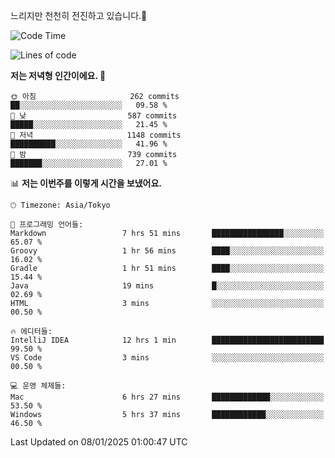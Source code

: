 느리지만 천천히 전진하고 있습니다.🐢

<!--START_SECTION:waka-->
![Code Time](http://img.shields.io/badge/Code%20Time-1%2C512%20hrs%2017%20mins-blue)

![Lines of code](https://img.shields.io/badge/%EC%A0%80%EB%8A%94%20%EC%97%AC%ED%83%9C%EA%B9%8C%EC%A7%80%20-919.0%20thousand%20%EC%A4%84%EC%9D%98%20%EC%BD%94%EB%93%9C%EB%A5%BC%20%EC%9E%91%EC%84%B1%ED%96%88%EC%96%B4%EC%9A%94.-blue)

**저는 저녁형 인간이에요. 🦉** 

```text
🌞 아침                     262 commits         ██░░░░░░░░░░░░░░░░░░░░░░░   09.58 % 
🌆 낮　                     587 commits         █████░░░░░░░░░░░░░░░░░░░░   21.45 % 
🌃 저녁                     1148 commits        ██████████░░░░░░░░░░░░░░░   41.96 % 
🌙 밤　                     739 commits         ███████░░░░░░░░░░░░░░░░░░   27.01 % 
```


📊 **저는 이번주를 이렇게 시간을 보냈어요.** 

```text
🕑︎ Timezone: Asia/Tokyo

💬 프로그래밍 언어들: 
Markdown                 7 hrs 51 mins       ████████████████░░░░░░░░░   65.07 % 
Groovy                   1 hr 56 mins        ████░░░░░░░░░░░░░░░░░░░░░   16.02 % 
Gradle                   1 hr 51 mins        ████░░░░░░░░░░░░░░░░░░░░░   15.44 % 
Java                     19 mins             █░░░░░░░░░░░░░░░░░░░░░░░░   02.69 % 
HTML                     3 mins              ░░░░░░░░░░░░░░░░░░░░░░░░░   00.50 % 

🔥 에디터들: 
IntelliJ IDEA            12 hrs 1 min        █████████████████████████   99.50 % 
VS Code                  3 mins              ░░░░░░░░░░░░░░░░░░░░░░░░░   00.50 % 

💻 운영 체제들: 
Mac                      6 hrs 27 mins       █████████████░░░░░░░░░░░░   53.50 % 
Windows                  5 hrs 37 mins       ████████████░░░░░░░░░░░░░   46.50 % 
```


 Last Updated on 08/01/2025 01:00:47 UTC
<!--END_SECTION:waka-->
